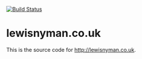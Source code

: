 [![Build Status](https://travis-ci.org/lewisnyman/lewisnyman.co.uk-source.svg?branch=master)](https://travis-ci.org/lewisnyman/lewisnyman.co.uk-source)

lewisnyman.co.uk
================

This is the source code for http://lewisnyman.co.uk.
